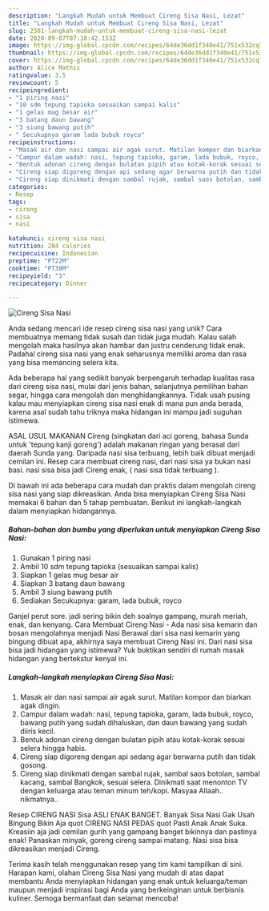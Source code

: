 ```yaml
---
description: "Langkah Mudah untuk Membuat Cireng Sisa Nasi, Lezat"
title: "Langkah Mudah untuk Membuat Cireng Sisa Nasi, Lezat"
slug: 2501-langkah-mudah-untuk-membuat-cireng-sisa-nasi-lezat
date: 2020-09-07T07:18:42.153Z
image: https://img-global.cpcdn.com/recipes/64de36dd1f340e41/751x532cq70/cireng-sisa-nasi-foto-resep-utama.jpg
thumbnail: https://img-global.cpcdn.com/recipes/64de36dd1f340e41/751x532cq70/cireng-sisa-nasi-foto-resep-utama.jpg
cover: https://img-global.cpcdn.com/recipes/64de36dd1f340e41/751x532cq70/cireng-sisa-nasi-foto-resep-utama.jpg
author: Alice Mathis
ratingvalue: 3.5
reviewcount: 5
recipeingredient:
- "1 piring nasi"
- "10 sdm tepung tapioka sesuaikan sampai kalis"
- "1 gelas mug besar air"
- "3 batang daun bawang"
- "3 siung bawang putih"
- " Secukupnya garam lada bubuk royco"
recipeinstructions:
- "Masak air dan nasi sampai air agak surut. Matilan kompor dan biarkan agak dingin."
- "Campur dalam wadah: nasi, tepung tapioka, garam, lada bubuk, royco, bawang putih yang sudah dihaluskan, dan daun bawang yang sudah diiris kecil."
- "Bentuk adonan cireng dengan bulatan pipih atau kotak-korak sesuai selera hingga habis."
- "Cireng siap digoreng dengan api sedang agar berwarna putih dan tidak gosong."
- "Cireng siap dinikmati dengan sambal rujak, sambal saos botolan, sambal kacang, sambal Bangkok, sesuai selera. Dinikmati saat menonton TV dengan keluarga atau teman minum teh/kopi. Masyaa Allaah.. nikmatnya.."
categories:
- Resep
tags:
- cireng
- sisa
- nasi

katakunci: cireng sisa nasi 
nutrition: 284 calories
recipecuisine: Indonesian
preptime: "PT22M"
cooktime: "PT38M"
recipeyield: "3"
recipecategory: Dinner

---
```



![Cireng Sisa Nasi](https://img-global.cpcdn.com/recipes/64de36dd1f340e41/751x532cq70/cireng-sisa-nasi-foto-resep-utama.jpg)

Anda sedang mencari ide resep cireng sisa nasi yang unik? Cara membuatnya memang tidak susah dan tidak juga mudah. Kalau salah mengolah maka hasilnya akan hambar dan justru cenderung tidak enak. Padahal cireng sisa nasi yang enak seharusnya memiliki aroma dan rasa yang bisa memancing selera kita.

Ada beberapa hal yang sedikit banyak berpengaruh terhadap kualitas rasa dari cireng sisa nasi, mulai dari jenis bahan, selanjutnya pemilihan bahan segar, hingga cara mengolah dan menghidangkannya. Tidak usah pusing kalau mau menyiapkan cireng sisa nasi enak di mana pun anda berada, karena asal sudah tahu triknya maka hidangan ini mampu jadi suguhan istimewa.

ASAL USUL MAKANAN Cireng (singkatan dari aci goreng, bahasa Sunda untuk &#39;tepung kanji goreng&#39;) adalah makanan ringan yang berasal dari daerah Sunda yang. Daripada nasi sisa terbuang, lebih baik dibuat menjadi cemilan ini. Resep cara membuat cireng nasi, dari nasi sisa ya bukan nasi basi. nasi sisa bisa jadi Cireng enak, ( nasi sisa tidak terbuang ).


Di bawah ini ada beberapa cara mudah dan praktis dalam mengolah cireng sisa nasi yang siap dikreasikan. Anda bisa menyiapkan Cireng Sisa Nasi memakai 6 bahan dan 5 tahap pembuatan. Berikut ini langkah-langkah dalam menyiapkan hidangannya.

<!--inarticleads1-->

##### Bahan-bahan dan bumbu yang diperlukan untuk menyiapkan Cireng Sisa Nasi:

1. Gunakan 1 piring nasi
1. Ambil 10 sdm tepung tapioka (sesuaikan sampai kalis)
1. Siapkan 1 gelas mug besar air
1. Siapkan 3 batang daun bawang
1. Ambil 3 siung bawang putih
1. Sediakan  Secukupnya: garam, lada bubuk, royco


Ganjel perut sore. jadi sering bikin deh soalnya gampang, murah meriah, enak, dan kenyang. Cara Membuat Cireng Nasi - Ada nasi sisa kemarin dan bosan mengolahnya menjadi Nasi Berawal dari sisa nasi kemarin yang bingung dibuat apa, akhirnya saya membuat Cireng Nasi ini. Dari nasi sisa bisa jadi hidangan yang istimewa? Yuk buktikan sendiri di rumah masak hidangan yang bertekstur kenyal ini. 

<!--inarticleads2-->

##### Langkah-langkah menyiapkan Cireng Sisa Nasi:

1. Masak air dan nasi sampai air agak surut. Matilan kompor dan biarkan agak dingin.
1. Campur dalam wadah: nasi, tepung tapioka, garam, lada bubuk, royco, bawang putih yang sudah dihaluskan, dan daun bawang yang sudah diiris kecil.
1. Bentuk adonan cireng dengan bulatan pipih atau kotak-korak sesuai selera hingga habis.
1. Cireng siap digoreng dengan api sedang agar berwarna putih dan tidak gosong.
1. Cireng siap dinikmati dengan sambal rujak, sambal saos botolan, sambal kacang, sambal Bangkok, sesuai selera. Dinikmati saat menonton TV dengan keluarga atau teman minum teh/kopi. Masyaa Allaah.. nikmatnya..


Resep CIRENG NASI Sisa ASLI ENAK BANGET. Banyak Sisa Nasi Gak Usah Bingung Bikin Aja quot CIRENG NASI PEDAS quot Pasti Anak Anak Suka. Kreasiin aja jadi cemilan gurih yang gampang banget bikinnya dan pastinya enak! Panaskan minyak, goreng cireng sampai matang. Nasi sisa bisa dikreasikan menjadi Cireng. 

Terima kasih telah menggunakan resep yang tim kami tampilkan di sini. Harapan kami, olahan Cireng Sisa Nasi yang mudah di atas dapat membantu Anda menyiapkan hidangan yang enak untuk keluarga/teman maupun menjadi inspirasi bagi Anda yang berkeinginan untuk berbisnis kuliner. Semoga bermanfaat dan selamat mencoba!
